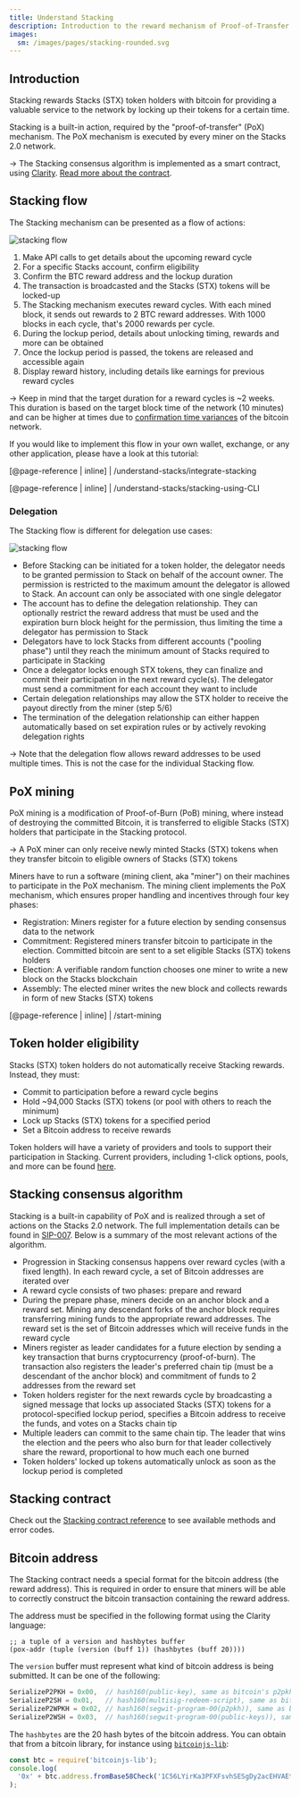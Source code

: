 ```yaml
---
title: Understand Stacking
description: Introduction to the reward mechanism of Proof-of-Transfer
images:
  sm: /images/pages/stacking-rounded.svg
---
```


## Introduction

Stacking rewards Stacks (STX) token holders with bitcoin for providing a valuable service to the network by locking up their tokens for a certain time.

Stacking is a built-in action, required by the "proof-of-transfer" (PoX) mechanism. The PoX mechanism is executed by every miner on the Stacks 2.0 network.

-> The Stacking consensus algorithm is implemented as a smart contract, using [Clarity](/write-smart-contracts/overview). [Read more about the contract](#stacking-contract).

## Stacking flow

The Stacking mechanism can be presented as a flow of actions:

![stacking flow](/images/stacking-illustration.png)

1. Make API calls to get details about the upcoming reward cycle
2. For a specific Stacks account, confirm eligibility
3. Confirm the BTC reward address and the lockup duration
4. The transaction is broadcasted and the Stacks (STX) tokens will be locked-up
5. The Stacking mechanism executes reward cycles. With each mined block, it sends out rewards to 2 BTC reward addresses. With 1000 blocks in each cycle, that's 2000 rewards per cycle.
6. During the lockup period, details about unlocking timing, rewards and more can be obtained
7. Once the lockup period is passed, the tokens are released and accessible again
8. Display reward history, including details like earnings for previous reward cycles

-> Keep in mind that the target duration for a reward cycles is ~2 weeks. This duration is based on the target block time of the network (10 minutes) and can be higher at times due to [confirmation time variances](https://www.blockchain.com/charts/median-confirmation-time) of the bitcoin network.

If you would like to implement this flow in your own wallet, exchange, or any other application, please have a look at this tutorial:

[@page-reference | inline]
| /understand-stacks/integrate-stacking

[@page-reference | inline]
| /understand-stacks/stacking-using-CLI

### Delegation

The Stacking flow is different for delegation use cases:

![stacking flow](/images/stacking-delegation-illustration.png)

- Before Stacking can be initiated for a token holder, the delegator needs to be granted permission to Stack on behalf of the account owner. The permission is restricted to the maximum amount the delegator is allowed to Stack. An account can only be associated with one single delegator
- The account has to define the delegation relationship. They can optionally restrict the reward address that must be used and the expiration burn block height for the permission, thus limiting the time a delegator has permission to Stack
- Delegators have to lock Stacks from different accounts ("pooling phase") until they reach the minimum amount of Stacks required to participate in Stacking
- Once a delegator locks enough STX tokens, they can finalize and commit their participation in the next reward cycle(s). The delegator must send a commitment for each account they want to include
- Certain delegation relationships may allow the STX holder to receive the payout directly from the miner (step 5/6)
- The termination of the delegation relationship can either happen automatically based on set expiration rules or by actively revoking delegation rights

-> Note that the delegation flow allows reward addresses to be used multiple times. This is not the case for the individual Stacking flow.

## PoX mining

PoX mining is a modification of Proof-of-Burn (PoB) mining, where instead of destroying the committed Bitcoin, it is transferred to eligible Stacks (STX) holders that participate in the Stacking protocol.

-> A PoX miner can only receive newly minted Stacks (STX) tokens when they transfer bitcoin to eligible owners of Stacks (STX) tokens

Miners have to run a software (mining client, aka "miner") on their machines to participate in the PoX mechanism. The mining client implements the PoX mechanism, which ensures proper handling and incentives through four key phases:

- Registration: Miners register for a future election by sending consensus data to the network
- Commitment: Registered miners transfer bitcoin to participate in the election. Committed bitcoin are sent to a set eligible Stacks (STX) tokens holders
- Election: A verifiable random function chooses one miner to write a new block on the Stacks blockchain
- Assembly: The elected miner writes the new block and collects rewards in form of new Stacks (STX) tokens

[@page-reference | inline]
| /start-mining

## Token holder eligibility

Stacks (STX) token holders do not automatically receive Stacking rewards. Instead, they must:

- Commit to participation before a reward cycle begins
- Hold ~94,000 Stacks (STX) tokens (or pool with others to reach the minimum)
- Lock up Stacks (STX) tokens for a specified period
- Set a Bitcoin address to receive rewards

Token holders will have a variety of providers and tools to support their participation in Stacking. Current providers, including 1-click options, pools, and more can be found [here](https://stacks.org/stacking#earn).

## Stacking consensus algorithm

Stacking is a built-in capability of PoX and is realized through a set of actions on the Stacks 2.0 network. The full implementation details can be found in [SIP-007](https://github.com/blockstack/stacks-blockchain/blob/develop/sip/sip-007-stacking-consensus.md). Below is a summary of the most relevant actions of the algorithm.

- Progression in Stacking consensus happens over reward cycles (with a fixed length). In each reward cycle, a set of Bitcoin addresses are iterated over
- A reward cycle consists of two phases: prepare and reward
- During the prepare phase, miners decide on an anchor block and a reward set. Mining any descendant forks of the anchor block requires transferring mining funds to the appropriate reward addresses. The reward set is the set of Bitcoin addresses which will receive funds in the reward cycle
- Miners register as leader candidates for a future election by sending a key transaction that burns cryptocurrency (proof-of-burn). The transaction also registers the leader's preferred chain tip (must be a descendant of the anchor block) and commitment of funds to 2 addresses from the reward set
- Token holders register for the next rewards cycle by broadcasting a signed message that locks up associated Stacks (STX) tokens for a protocol-specified lockup period, specifies a Bitcoin address to receive the funds, and votes on a Stacks chain tip
- Multiple leaders can commit to the same chain tip. The leader that wins the election and the peers who also burn for that leader collectively share the reward, proportional to how much each one burned
- Token holders' locked up tokens automatically unlock as soon as the lockup period is completed

## Stacking contract

Check out the [Stacking contract reference](/references/stacking-contract) to see available methods and error codes.

## Bitcoin address

The Stacking contract needs a special format for the bitcoin address (the reward address). This is required in order to ensure that miners will be able to correctly construct the bitcoin transaction containing the reward address.

The address must be specified in the following format using the Clarity language:

```clar
;; a tuple of a version and hashbytes buffer
(pox-addr (tuple (version (buff 1)) (hashbytes (buff 20))))
```

The `version` buffer must represent what kind of bitcoin address is being submitted. It can be one of the following:

```js
SerializeP2PKH = 0x00,  // hash160(public-key), same as bitcoin's p2pkh
SerializeP2SH = 0x01,   // hash160(multisig-redeem-script), same as bitcoin's multisig p2sh
SerializeP2WPKH = 0x02, // hash160(segwit-program-00(p2pkh)), same as bitcoin's p2sh-p2wpkh
SerializeP2WSH = 0x03,  // hash160(segwit-program-00(public-keys)), same as bitcoin's p2sh-p2wsh
```

The `hashbytes` are the 20 hash bytes of the bitcoin address. You can obtain that from a bitcoin library, for instance using [`bitcoinjs-lib`](https://github.com/bitcoinjs/bitcoinjs-lib):

```js
const btc = require('bitcoinjs-lib');
console.log(
  '0x' + btc.address.fromBase58Check('1C56LYirKa3PFXFsvhSESgDy2acEHVAEt6').hash.toString('hex')
);
```
